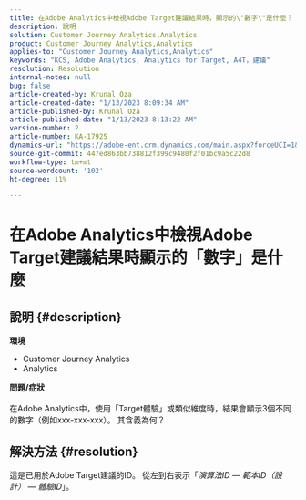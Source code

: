```yaml
---
title: 在Adobe Analytics中檢視Adobe Target建議結果時，顯示的\"數字\"是什麼？
description: 說明
solution: Customer Journey Analytics,Analytics
product: Customer Journey Analytics,Analytics
applies-to: "Customer Journey Analytics,Analytics"
keywords: "KCS, Adobe Analytics, Analytics for Target, A4T，建議"
resolution: Resolution
internal-notes: null
bug: false
article-created-by: Krunal Oza
article-created-date: "1/13/2023 8:09:34 AM"
article-published-by: Krunal Oza
article-published-date: "1/13/2023 8:13:22 AM"
version-number: 2
article-number: KA-17925
dynamics-url: "https://adobe-ent.crm.dynamics.com/main.aspx?forceUCI=1&pagetype=entityrecord&etn=knowledgearticle&id=75942d99-1993-ed11-aad1-6045bd006793"
source-git-commit: 447ed863bb738812f399c9480f2f01bc9a5c22d8
workflow-type: tm+mt
source-wordcount: '102'
ht-degree: 11%

---
```


# 在Adobe Analytics中檢視Adobe Target建議結果時顯示的「數字」是什麼

## 說明 {#description}

<b>環境</b>
- Customer Journey Analytics
- Analytics



<b>問題/症狀</b><br><br>在Adobe Analytics中，使用「Target體驗」或類似維度時，結果會顯示3個不同的數字（例如xxx-xxx-xxx）。 其含義為何？<br>

## 解決方法 {#resolution}


這是已用於Adobe Target建議的ID。 從左到右表示「*演算法ID — 範本ID（設計） — 體驗ID*」。
